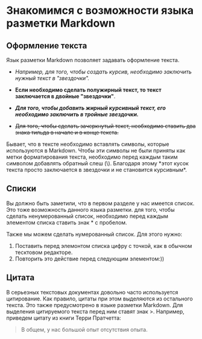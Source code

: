 # Знакомимся с возможности языка разметки Markdown

## Оформление текста

Язык разметки Markdown позволяет задавать оформление текста. 

* *Например, для того, чтобы создать курсив, необходимо заключить нужный текст в "звездочки".*

* **Если необходимо сделать полужирный текст, то текст заключается в двойные "звездочки"**. 

* ***Для того, чтобы добавить жирный курсивный текст, его необходимо заключить в тройные звездочки.***

* ~~Для того, чтобы сделать зачеркнутый текст, необходимо ставить два знака тильда в начале и в конце текста.~~

Бывает, что в тексте необходимо вставлять символы, которые используются в Markdown. Чтобы эти символы не были приняты как метки форматирования текста, необходимо перед каждым таким символом добавлять обратный слеш (\\). Благодаря этому \*этот кусок текста просто заключается в звездочки и не становится курсивным\*.

## Списки

Вы должно быть заметили, что в первом разделе у нас имеется список. Это тоже возможность данного языка разметки. для того, чтобы сделать ненумерованный список, необходимо перед каждым элементом списка ставить знак * с пробелом.

Также мы можем сделать нумерованный список. Для этого нужно: 

1. Поставить перед элемонтом списка цифру с точкой, как в обычном тесктовом редакторе.
2. Повторить это действие перед следующим элементом:))

## Цитата

В серьезных текстовых документах довольно часто используется цитирование. Как правило, цитаты при этом выделяются из остального текста. Это также предусмотрено в языке разметки Markdown. Для выделения цитируемого текста перед ним ставят знак >. Например, приведем цитату из книги Терри Пратчетта:

>В общем, у нас большой опыт отсутствия опыта.
